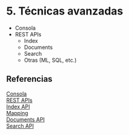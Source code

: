 # 5. Técnicas avanzadas

- Consola
- REST APIs
  - Index
  - Documents
  - Search
  - Otras (ML, SQL, etc.)

## Referencias

[Consola](https://www.elastic.co/guide/en/kibana/current/console-kibana.html)  
[REST APIs](https://www.elastic.co/guide/en/elasticsearch/reference/current/rest-apis.html)  
[Index API](https://www.elastic.co/guide/en/elasticsearch/reference/current/indices.html)  
[Mapping](https://www.elastic.co/guide/en/elasticsearch/reference/current/mapping.html)  
[Documents API](https://www.elastic.co/guide/en/elasticsearch/reference/current/docs.html)  
[Search API](https://www.elastic.co/guide/en/elasticsearch/reference/current/search.html)